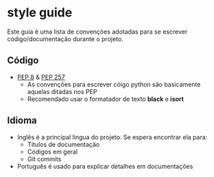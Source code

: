 # style guide
Este guia é uma lista de convenções adotadas para se escrever código/documentação durante o projeto.  

## Código
- [PEP 8](https://peps.python.org/pep-0008/) & [PEP 257](https://peps.python.org/pep-0257/)  
  - As convenções para escrever cóigo python são basicamente aquelas ditadas nos PEP  
  - Recomendado usar o formatador de texto **black** e **isort**  
  
## Idioma
- Inglês é a principal lingua do projeto. Se espera encontrar ela para:  
  - Titulos de documentação  
  - Códigos em geral  
  - Git commits  
- Português é usado para explicar detalhes em documentações  

